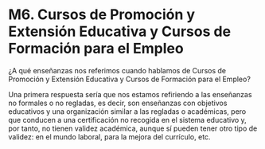 # M6. Cursos de Promoción y Extensión Educativa y Cursos de Formación para el Empleo

¿A qué enseñanzas nos referimos cuando hablamos de Cursos de Promoción y Extensión Educativa y Cursos de Formación para el Empleo?

Una primera respuesta sería que nos estamos refiriendo a las enseñanzas no formales o no regladas, es decir, son enseñanzas con objetivos educativos y una organización similar a las regladas o académicas, pero que conducen a una certificación no recogida en el sistema educativo y, por tanto, no tienen validez académica, aunque sí pueden tener otro tipo de validez: en el mundo laboral, para la mejora del currículo, etc.

